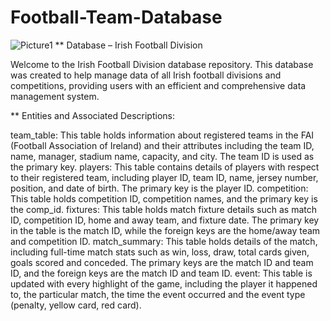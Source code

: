 # Football-Team-Database
![Picture1](https://user-images.githubusercontent.com/114187312/229380468-568fed3e-0abd-43d1-9563-c004f995e8b2.png)
** Database – Irish Football Division

Welcome to the Irish Football Division database repository. This database was created to help manage data of all Irish football divisions and competitions, providing users with an efficient and comprehensive data management system.

** Entities and Associated Descriptions:

team_table: This table holds information about registered teams in the FAI (Football Association of Ireland) and their attributes including the team ID, name, manager, stadium name, capacity, and city. The team ID is used as the primary key.
players: This table contains details of players with respect to their registered team, including player ID, team ID, name, jersey number, position, and date of birth. The primary key is the player ID.
competition: This table holds competition ID, competition names, and the primary key is the comp_id.
fixtures: This table holds match fixture details such as match ID, competition ID, home and away team, and fixture date. The primary key in the table is the match ID, while the foreign keys are the home/away team and competition ID.
match_summary: This table holds details of the match, including full-time match stats such as win, loss, draw, total cards given, goals scored and conceded. The primary keys are the match ID and team ID, and the foreign keys are the match ID and team ID.
event: This table is updated with every highlight of the game, including the player it happened to, the particular match, the time the event occurred and the event type (penalty, yellow card, red card).
